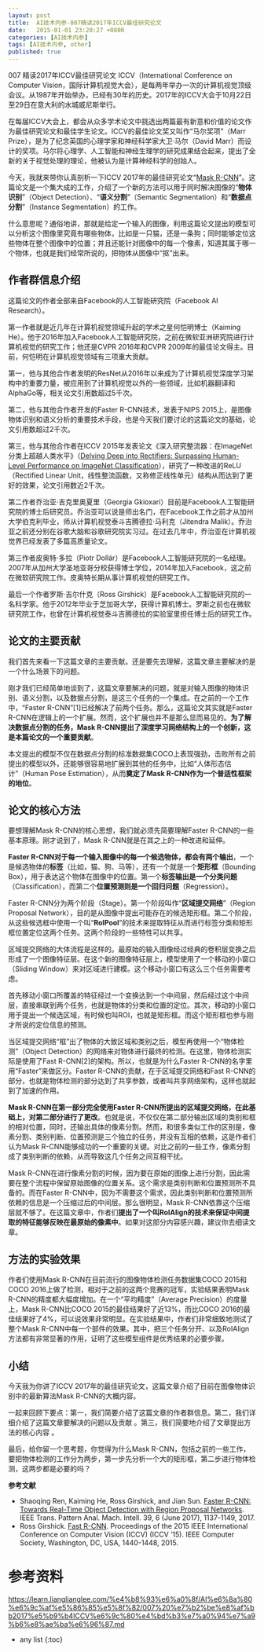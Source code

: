 ```yaml
---
layout: post
title:  AI技术内参-007精读2017年ICCV最佳研究论文
date:   2015-01-01 23:20:27 +0800
categories: [AI技术内参]
tags: [AI技术内参, other]
published: true
---
```




007 精读2017年ICCV最佳研究论文
ICCV（International Conference on Computer Vision，国际计算机视觉大会），是每两年举办一次的计算机视觉顶级会议。从1987年开始举办，已经有30年的历史。2017年的ICCV大会于10月22日至29日在意大利的水城威尼斯举行。

在每届ICCV大会上，都会从众多学术论文中挑选出两篇最有新意和价值的论文作为最佳研究论文和最佳学生论文。ICCV的最佳论文奖又叫作“马尔奖项”（Marr Prize），是为了纪念英国的心理学家和神经科学家大卫·马尔（David Marr）而设计的奖项。马尔将心理学、人工智能和神经生理学的研究成果结合起来，提出了全新的关于视觉处理的理论，他被认为是计算神经科学的创始人。

今天，我就来带你认真剖析一下ICCV 2017年的最佳研究论文“[Mask R-CNN](https://research.fb.com/wp-content/uploads/2017/08/maskrcnn.pdf)”。这篇论文是一个集大成的工作，介绍了一个新的方法可以用于同时解决图像的“**物体识别**”（Object Detection）、“**语义分割**”（Semantic Segmentation）和“**数据点分割**”（Instance Segmentation）的工作。

什么意思呢？通俗地讲，那就是给定一个输入的图像，利用这篇论文提出的模型可以分析这个图像里究竟有哪些物体，比如是一只猫，还是一条狗；同时能够定位这些物体在整个图像中的位置；并且还能针对图像中的每一个像素，知道其属于哪一个物体，也就是我们经常所说的，把物体从图像中“抠”出来。

## 作者群信息介绍

这篇论文的作者全部来自Facebook的人工智能研究院（Facebook AI Research）。

第一作者就是近几年在计算机视觉领域升起的学术之星何恺明博士（Kaiming He）。他于2016年加入Facebook人工智能研究院，之前在微软亚洲研究院进行计算机视觉的研究工作；他还是CVPR 2016年和CVPR 2009年的最佳论文得主。目前，何恺明在计算机视觉领域有三项重大贡献。

第一，他与其他合作者发明的ResNet从2016年以来成为了计算机视觉深度学习架构中的重要力量，被应用到了计算机视觉以外的一些领域，比如机器翻译和AlphaGo等，相关论文引用数超过5千次。

第二，他与其他合作者开发的Faster R-CNN技术，发表于NIPS 2015上，是图像物体识别和语义分析的重要技术手段，也是今天我们要讨论的这篇论文的基础，论文引用数超过2千次。

第三，他与其他合作者在ICCV 2015年发表论文《深入研究整流器：在ImageNet分类上超越人类水平》（[Delving Deep into Rectifiers: Surpassing Human-Level Performance on ImageNet Classification](https://www.cv-foundation.org/openaccess/content_iccv_2015/papers/He_Delving_Deep_into_ICCV_2015_paper.pdf)），研究了一种改进的ReLU（Rectified Linear Unit，线性整流函数，又称修正线性单元）结构从而达到了更好的效果，论文引用数近2千次。

第二作者乔治亚⋅吉克里奥夏里（Georgia Gkioxari）目前是Facebook人工智能研究院的博士后研究员。乔治亚可以说是师出名门，在Facebook工作之前才从加州大学伯克利毕业，师从计算机视觉泰斗吉腾德拉⋅马利克（Jitendra Malik）。乔治亚之前还分别在谷歌大脑和谷歌研究院实习过。在过去几年中，乔治亚在计算机视觉界已经发表了多篇高质量论文。

第三作者皮奥特⋅多拉（Piotr Dollár）是Facebook人工智能研究院的一名经理。2007年从加州大学圣地亚哥分校获得博士学位，2014年加入Facebook，这之前在微软研究院工作。皮奥特长期从事计算机视觉的研究工作。

最后一个作者罗斯⋅吉尔什克（Ross Girshick）是Facebook人工智能研究院的一名科学家。他于2012年毕业于芝加哥大学，获得计算机博士。罗斯之前也在微软研究院工作，也曾在计算机视觉泰斗吉腾德拉的实验室里担任博士后的研究工作。

## 论文的主要贡献

我们首先来看一下这篇文章的主要贡献。还是要先去理解，这篇文章主要解决的是一个什么场景下的问题。

刚才我们已经简单地谈到了，这篇文章要解决的问题，就是对输入图像的物体识别、语义分割，以及数据点分割，是这三个任务的一个集成。在之前的一个工作中，“Faster R-CNN”[1]已经解决了前两个任务。那么，这篇论文其实就是Faster R-CNN在逻辑上的一个扩展。然而，这个扩展也并不是那么显而易见的。**为了解决数据点分割的任务，Mask R-CNN提出了深度学习网络结构上的一个创新，这是本篇论文的一个重要贡献**。

本文提出的模型不仅在数据点分割的标准数据集COCO上表现强劲，击败所有之前提出的模型以外，还能够很容易地扩展到其他的任务中，比如“人体形态估计”（Human Pose Estimation），从而**奠定了Mask R-CNN作为一个普适性框架的地位**。

## 论文的核心方法

要想理解Mask R-CNN的核心思想，我们就必须先简要理解Faster R-CNN的一些基本原理。刚才说到了，Mask R-CNN就是在其之上的一种改进和延伸。

**Faster R-CNN对于每一个输入图像中的每一个候选物体，都会有两个输出**，一个是候选物体的**标签**（比如，猫、狗、马等），还有一个就是一个**矩形框**（Bounding Box），用于表达这个物体在图像中的位置。第一个**标签输出是一个分类问题**（Classification），而第二个**位置预测则是一个回归问题**（Regression）。

Faster R-CNN分为两个阶段（Stage）。第一个阶段叫作“**区域提交网络**”（Region Proposal Network），目的是从图像中提出可能存在的候选矩形框。第二个阶段，从这些候选框中使用一个叫“**RoIPool**”的技术来提取特征从而进行标签分类和矩形框位置定位这两个任务。这两个阶段的一些特性可以共享。

区域提交网络的大体流程是这样的。最原始的输入图像经过经典的卷积层变换之后形成了一个图像特征层。在这个新的图像特征层上，模型使用了一个移动的小窗口（Sliding Window）来对区域进行建模。这个移动小窗口有这么三个任务需要考虑。

首先移动小窗口所覆盖的特征经过一个变换达到一个中间层，然后经过这个中间层，直接串联到两个任务，也就是物体的分类和位置的定位。其次，移动的小窗口用于提出一个候选区域，有时候也叫ROI，也就是矩形框。而这个矩形框也参与刚才所说的定位信息的预测。

当区域提交网络“框”出了物体的大致区域和类别之后，模型再使用一个“物体检测”（Object Detection）的网络来对物体进行最终的检测。在这里，物体检测实际是使用了Fast R-CNN[2]的架构。所以，也就是为什么Faster R-CNN的名字里用“Faster”来做区分。Faster R-CNN的贡献，在于区域提交网络和Fast R-CNN的部分，也就是物体检测的部分达到了共享参数，或者叫共享网络架构，这样也就起到了加速的作用。

**Mask R-CNN在第一部分完全使用Faster R-CNN所提出的区域提交网络，在此基础上，对第二部分进行了更改**。也就是说，不仅仅在第二部分输出区域的类别和框的相对位置，同时，还输出具体的像素分割。然而，和很多类似工作的区别是，像素分割、类别判断、位置预测是三个独立的任务，并没有互相的依赖，这是作者们认为Mask R-CNN能够成功的一个重要的关键。对比之前的一些工作，像素分割成了类别判断的依赖，从而导致这几个任务之间互相干扰。

Mask R-CNN在进行像素分割的时候，因为要在原始的图像上进行分割，因此需要在整个流程中保留原始图像的位置关系。这个需求是类别判断和位置预测所不具备的。而在Faster R-CNN中，因为不需要这个需求，因此类别判断和位置预测所依赖的信息是一个压缩过后的中间层。那么很明显，Mask R-CNN依靠这个压缩层就不够了。在这篇文章中，作者们**提出了一个叫RoIAlign的技术来保证中间提取的特征能够反映在最原始的像素中**。如果对这部分内容感兴趣，建议你去细读文章。

## 方法的实验效果

作者们使用Mask R-CNN在目前流行的图像物体检测任务数据集COCO 2015和COCO 2016上做了检测，相对于之前的这两个竞赛的冠军，实验结果表明Mask R-CNN的精度都大幅度增加。在一个“平均精度”（Average Precision）的度量上，Mask R-CNN比COCO 2015的最佳结果好了近13%，而比COCO 2016的最佳结果好了4%，可以说效果非常明显。在实验结果中，作者们非常细致地测试了整个Mask R-CNN中每一个部件的效果。其中，把三个任务分开、以及RoIAlign方法都有非常显著的作用，证明了这些模型组件是优秀结果的必要步骤。

## 小结

今天我为你讲了ICCV 2017年的最佳研究论文，这篇文章介绍了目前在图像物体识别中的最新算法Mask R-CNN的大概内容。

一起来回顾下要点：第一，我们简要介绍了这篇文章的作者群信息。第二，我们详细介绍了这篇文章要解决的问题以及贡献 。第三，我们简要地介绍了文章提出方法的核心内容 。

最后，给你留一个思考题，你觉得为什么Mask R-CNN，包括之前的一些工作，要把物体检测的工作分为两步，第一步先分析一个大的矩形框，第二步进行物体检测，这两步都是必要的吗？

**参考文献**

* Shaoqing Ren, Kaiming He, Ross Girshick, and Jian Sun. [Faster R-CNN: Towards Real-Time Object Detection with Region Proposal Networks](https://arxiv.org/pdf/1506.01497.pdf). IEEE Trans. Pattern Anal. Mach. Intell. 39, 6 (June 2017), 1137-1149, 2017.
* Ross Girshick. [Fast R-CNN](https://www.cv-foundation.org/openaccess/content_iccv_2015/papers/Girshick_Fast_R-CNN_ICCV_2015_paper.pdf). Proceedings of the 2015 IEEE International Conference on Computer Vision (ICCV) (ICCV ‘15). IEEE Computer Society, Washington, DC, USA, 1440-1448, 2015.




# 参考资料

https://learn.lianglianglee.com/%e4%b8%93%e6%a0%8f/AI%e6%8a%80%e6%9c%af%e5%86%85%e5%8f%82/007%20%e7%b2%be%e8%af%bb2017%e5%b9%b4ICCV%e6%9c%80%e4%bd%b3%e7%a0%94%e7%a9%b6%e8%ae%ba%e6%96%87.md

* any list
{:toc}
